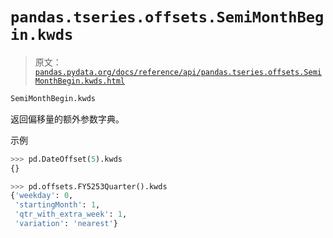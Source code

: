 # `pandas.tseries.offsets.SemiMonthBegin.kwds`

> 原文：[`pandas.pydata.org/docs/reference/api/pandas.tseries.offsets.SemiMonthBegin.kwds.html`](https://pandas.pydata.org/docs/reference/api/pandas.tseries.offsets.SemiMonthBegin.kwds.html)

```py
SemiMonthBegin.kwds
```

返回偏移量的额外参数字典。

示例

```py
>>> pd.DateOffset(5).kwds
{} 
```

```py
>>> pd.offsets.FY5253Quarter().kwds
{'weekday': 0,
 'startingMonth': 1,
 'qtr_with_extra_week': 1,
 'variation': 'nearest'} 
```
